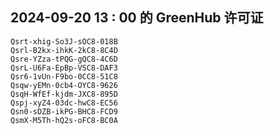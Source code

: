 ## 2024-09-20 13 : 00 的 GreenHub 许可证
```
Qsrt-xhig-So3J-sOC8-018B
Qsrl-B2kx-ihkK-2kC8-8C4D
Qsre-YZza-tPQG-gQC8-4C6D
QsrL-U6Fa-EpBp-VSC8-DAF3
Qsr6-1vUn-F9bo-0CC8-51C8
Qsqw-yEMn-0cb4-OYC8-9626
QsqH-WfEf-kjdm-JXC8-895D
Qspj-xyZ4-03dc-hwC8-EC56
Qsn0-sDZB-ikPG-BHC8-FCD9
QsmX-M5Th-hQ2s-oFC8-BC0A
```
